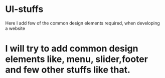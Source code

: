 # UI-stuffs
Here I add few of the common design elements required, when developing a website
# I will try to add common design elements like, menu, slider,footer and few other stuffs like that.
